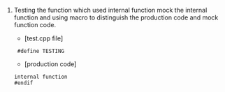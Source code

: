 
1. Testing the function which used internal function
   mock the internal function and using macro to distinguish the production code and mock function code.
   - [test.cpp file]  
   ```
    #define TESTING
   ```
   
   - [production code]  
   ```#ifndef TESTING
   internal function
   #endif
```
   
   
  
